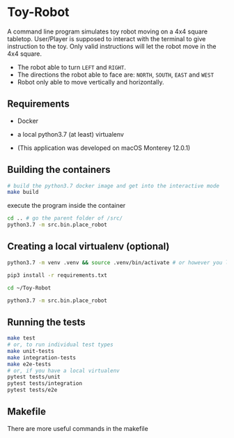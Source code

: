 # Toy-Robot

A command line program simulates toy robot moving on a 4x4 square tabletop.
User/Player is supposed to interact with the terminal to give instruction to the toy.
Only valid instructions will let the robot move in the 4x4 square.

- The robot able to turn `LEFT` and `RIGHT`.
- The directions the robot able to face are: `NORTH`, `SOUTH`, `EAST` and `WEST`
- Robot only able to move vertically and horizontally.

## Requirements

- Docker
- a local python3.7 (at least) virtualenv

- (This application was developed on macOS Monterey 12.0.1)

## Building the containers

```bash
# build the python3.7 docker image and get into the interactive mode
make build
```
execute the program inside the container 
```bash
cd .. # go the parent folder of /src/
python3.7 -m src.bin.place_robot
```


## Creating a local virtualenv (optional)

```bash
python3.7 -m venv .venv && source .venv/bin/activate # or however you like to create virtualenvs

pip3 install -r requirements.txt

cd ~/Toy-Robot

python3.7 -m src.bin.place_robot
```

## Running the tests

```bash
make test
# or, to run individual test types
make unit-tests
make integration-tests
make e2e-tests
# or, if you have a local virtualenv
pytest tests/unit
pytest tests/integration
pytest tests/e2e
```

## Makefile

There are more useful commands in the makefile
